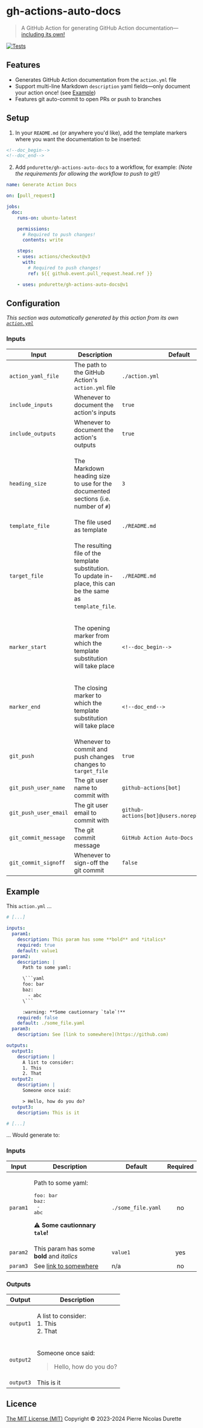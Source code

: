 # gh-actions-auto-docs

> A GitHub Action for generating GitHub Action documentation—[including its own!](.github/workflows/doc.yml)

[![Tests](https://github.com/pndurette/gh-actions-auto-docs/actions/workflows/test.yml/badge.svg?branch=main)](https://github.com/pndurette/gh-actions-auto-docs/actions/workflows/test.yml)

## Features

* Generates GitHub Action documentation from the `action.yml` file
* Support multi-line Markdown `description` yaml fields—only document your action once! (see [Example](#example))
* Features git auto-commit to open PRs or push to branches

## Setup

1. In your `README.md` (or anywhere you'd like), add the template markers where you want the documentation to be inserted:

```markdown
<!--doc_begin-->
<!--doc_end-->
```

2. Add `pndurette/gh-actions-auto-docs` to a workflow, for example:
   *(Note the requirements for allowing the workflow to push to git!)*

```yaml
name: Generate Action Docs

on: [pull_request]

jobs:
  doc:
    runs-on: ubuntu-latest

    permissions:
      # Required to push changes!
      contents: write

    steps:
    - uses: actions/checkout@v3
      with:
        # Required to push changes!
        ref: ${{ github.event.pull_request.head.ref }}

    - uses: pndurette/gh-actions-auto-docs@v1
```

## Configuration

*This section was automatically generated by this action from its own [`action.yml`](./action.yml)*
<!--doc_begin_-->
### Inputs
|Input|Description|Default|Required|
|-----|-----------|-------|:------:|
|`action_yaml_file`|The path to the GitHub Action's `action.yml` file|`./action.yml`|no|
|`include_inputs`|Whenever to document the action's inputs|`true`|no|
|`include_outputs`|Whenever to document the action's outputs|`true`|no|
|`heading_size`|<p>The Markdown heading size to use for the documented<br />sections (i.e. number of <code>#</code>)</p>|`3`|no|
|`template_file`|The file used as template|`./README.md`|no|
|`target_file`|<p>The resulting file of the template substitution.<br />To update in-place, this can be the same as <code>template_file</code>.</p>|`./README.md`|no|
|`marker_start`|<p>The opening marker from which the template substitution<br />will take place</p>|`<!--doc_begin-->`|no|
|`marker_end`|<p>The closing marker to which the template substitution<br />will take place</p>|`<!--doc_end-->`|no|
|`git_push`|Whenever to commit and push changes changes to `target_file`|`true`|no|
|`git_push_user_name`|The git user name to commit with|`github-actions[bot]`|no|
|`git_push_user_email`|The git user email to commit with|`github-actions[bot]@users.noreply.github.com`|no|
|`git_commit_message`|The git commit message|`GitHub Action Auto-Docs`|no|
|`git_commit_signoff`|Whenever to sign-off the git commit|`false`|no|

<!--doc_end_-->

## Example

This `action.yml` ...

```yaml
# [...]

inputs:
  param1:
    description: This param has some **bold** and *italics*
    required: true
    default: value1
  param2:
    description: |
      Path to some yaml:

      \```yaml
      foo: bar
      baz:
        - abc
      \```

      :warning: **Some cautionnary `tale`!**
    required: false
    default: ./some_file.yaml
  param3:
    description: See [link to somewhere](https://github.com)

outputs:
  output1:
    description: |
      A list to consider:
      1. This
      2. That
  output2:
    description: |
      Someone once said:

      > Hello, how do you do?
  output3:
    description: This is it

# [...]
```

... Would generate to:

### Inputs
|Input|Description|Default|Required|
|-----|-----------|-------|:------:|
|`param1`|<p>Path to some yaml:</p><pre>foo: bar<br />baz:<br />  - abc<br /></pre><p>:warning: <strong>Some cautionnary <code>tale</code>!</strong></p>|`./some_file.yaml`|no|
|`param2`|This param has some **bold** and *italics*|`value1`|yes|
|`param3`|See [link to somewhere](https://github.com)|n/a|no|
### Outputs
|Output|Description|
|------|-----------|
|`output1`|<p>A list to consider:<br />1. This<br />2. That</p>|
|`output2`|<p>Someone once said:</p><blockquote><p>Hello, how do you do?</p></blockquote>|
|`output3`|This is it|


## Licence

[The MIT License (MIT)](LICENSE) Copyright © 2023-2024 Pierre Nicolas Durette

